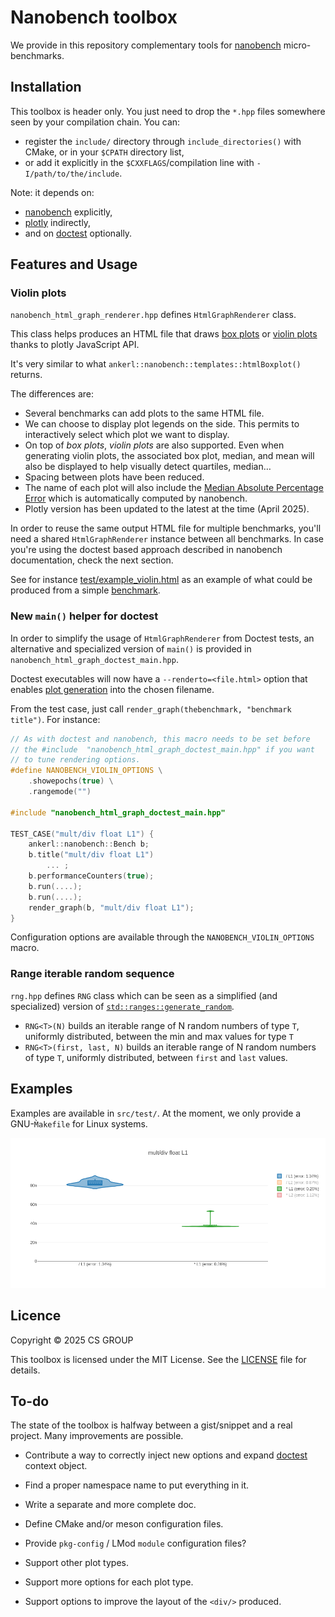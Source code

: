 # Nanobench toolbox

We provide in this repository complementary tools for [nanobench](https://nanobench.ankerl.com/)
micro-benchmarks.

## Installation

This toolbox is header only. You just need to drop the `*.hpp` files somewhere seen by your
compilation chain. You can:

- register the `include/` directory through `include_directories()` with CMake, or in your `$CPATH`
  directory list,
- or add it explicitly in the `$CXXFLAGS`/compilation line with `-I/path/to/the/include`.

Note: it depends on:

- [nanobench](https://nanobench.ankerl.com/) explicitly,
- [plotly](https://plotly.com/javascript/) indirectly,
- and on [doctest](https://github.com/doctest/doctest) optionally.

## Features and Usage

### Violin plots

`nanobench_html_graph_renderer.hpp` defines `HtmlGraphRenderer` class.

This class helps produces an HTML file that draws
[box plots](https://plotly.com/javascript/box-plots/) or
[violin plots](https://plotly.com/javascript/violin/) thanks to plotly JavaScript API.

It's very similar to what `ankerl::nanobench::templates::htmlBoxplot()` returns.

The differences are:

- Several benchmarks can add plots to the same HTML file.
- We can choose to display plot legends on the side. This permits to interactively select which plot
  we want to display.
- On top of _box plots_, _violin plots_ are also supported. Even when generating violin plots, the
  associated box plot, median, and mean will also be displayed to help visually detect quartiles,
  median…
- Spacing between plots have been reduced.
- The name of each plot will also include the
  [Median Absolute Percentage Error](https://en.wikipedia.org/wiki/Mean_absolute_percentage_error)
  which is automatically computed by nanobench.
- Plotly version has been updated to the latest at the time (April 2025).

In order to reuse the same output HTML file for multiple benchmarks, you'll need a shared
`HtmlGraphRenderer` instance between all benchmarks. In case you're using the doctest based approach
described in nanobench documentation, check the next section.

See for instance [test/example_violin.html](src/test/example_violin.html) as an example of what
could be produced from a simple [benchmark](src/test/example_violin.cpp).

### New `main()` helper for doctest

In order to simplify the usage of `HtmlGraphRenderer` from Doctest tests, an alternative and
specialized version of `main()` is provided in `nanobench_html_graph_doctest_main.hpp`.

Doctest executables will now have a `--renderto=<file.html>` option that enables
[plot generation](#violin-plots) into the chosen filename.

From the test case, just call `render_graph(thebenchmark, "benchmark title")`. For instance:

```c++
// As with doctest and nanobench, this macro needs to be set before
// the #include  "nanobench_html_graph_doctest_main.hpp" if you want
// to tune rendering options.
#define NANOBENCH_VIOLIN_OPTIONS \
    .showepochs(true) \
    .rangemode("")

#include "nanobench_html_graph_doctest_main.hpp"

TEST_CASE("mult/div float L1") {
    ankerl::nanobench::Bench b;
    b.title("mult/div float L1")
        ... ;
    b.performanceCounters(true);
    b.run(....);
    b.run(....);
    render_graph(b, "mult/div float L1");
}
```

Configuration options are available through the `NANOBENCH_VIOLIN_OPTIONS` macro.

### Range iterable random sequence

`rng.hpp` defines `RNG` class which can be seen as a simplified (and specialized) version of
[`std::ranges::generate_random`](https://en.cppreference.com/w/cpp/algorithm/ranges/generate_random).

- `RNG<T>(N)` builds an iterable range of N random numbers of type `T`, uniformly distributed,
  between the min and max values for type `T`
- `RNG<T>(first, last, N)` builds an iterable range of N random numbers of type `T`, uniformly
  distributed, between `first` and `last` values.

## Examples

Examples are available in `src/test/`. At the moment, we only provide a GNU-`M̀akefile` for Linux
systems.

![example_violin](doc/example_L1.png)

## Licence

Copyright © 2025 CS GROUP

This toolbox is licensed under the MIT License. See the [LICENSE](LICENSE) file for details.

## To-do

The state of the toolbox is halfway between a gist/snippet and a real project.
Many improvements are possible.

- Contribute a way to correctly inject new options and expand
  [doctest](https://github.com/doctest/doctest) context object.

- Find a proper namespace name to put everything in it.
- Write a separate and more complete doc.
- Define CMake and/or meson configuration files.
- Provide `pkg-config` / LMod `module` configuration files?

- Support other plot types.
- Support more options for each plot type.
- Support options to improve the layout of the `<div/>` produced.
